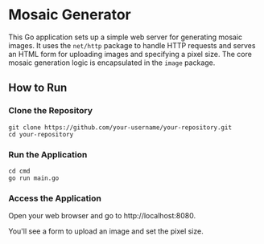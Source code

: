 # Mosaic Generator

This Go application sets up a simple web server for generating mosaic images. It uses the `net/http` package to handle HTTP requests and serves an HTML form for uploading images and specifying a pixel size. The core mosaic generation logic is encapsulated in the `image` package.

## How to Run

### Clone the Repository
```
git clone https://github.com/your-username/your-repository.git
cd your-repository
```

### Run the Application
```
cd cmd
go run main.go
```
### Access the Application
Open your web browser and go to http://localhost:8080.

You'll see a form to upload an image and set the pixel size.
